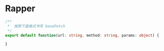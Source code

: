 # Rapper

```typescript
/**
 *  按照下面格式书写 baseFetch
 */
export default function(url: string, method: string, params: object) {

}
```